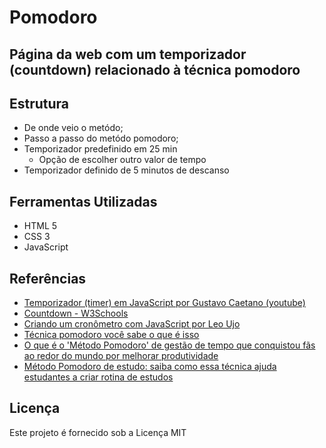 # Pomodoro

## Página da web com um temporizador (countdown) relacionado à técnica pomodoro

## Estrutura
- De onde veio o metódo;
- Passo a passo do metódo pomodoro;
- Temporizador predefinido em 25 min
  - Opção de escolher outro valor de tempo
- Temporizador definido de 5 minutos de descanso

## Ferramentas Utilizadas
- HTML 5 
- CSS 3
- JavaScript

## Referências
- [Temporizador (timer) em JavaScript por Gustavo Caetano (youtube)](https://youtu.be/StKqtls2Mz4?si=JFDFCg5qHfGUk075)
- [Countdown - W3Schools](https://www.w3schools.com/howto/howto_js_countdown.asp)
- [Criando um cronômetro com JavaScript por Leo Ujo](https://youtu.be/msyTjg3t4Z8?si=-jts9BW33ezaFTMl)
- [Técnica pomodoro você sabe o que é isso](https://ufsb.edu.br/proaf/proaf/dace/cqv/setor-de-promocao-a-saude-estudantil/acao-bem-estar/tecnica-pomodoro-voce-sabe-o-que-e-isso)
- [O que é o 'Método Pomodoro' de gestão de tempo que conquistou fãs ao redor do mundo por melhorar produtividade](https://www.bbc.com/portuguese/geral-55563393)
- [Método Pomodoro de estudo: saiba como essa técnica ajuda estudantes a criar rotina de estudos](https://conexao.pucminas.br/blog/dicas/metodo-pomodoro-de-estudo/)
            
   

## Licença
Este projeto é fornecido sob a Licença MIT 




 
